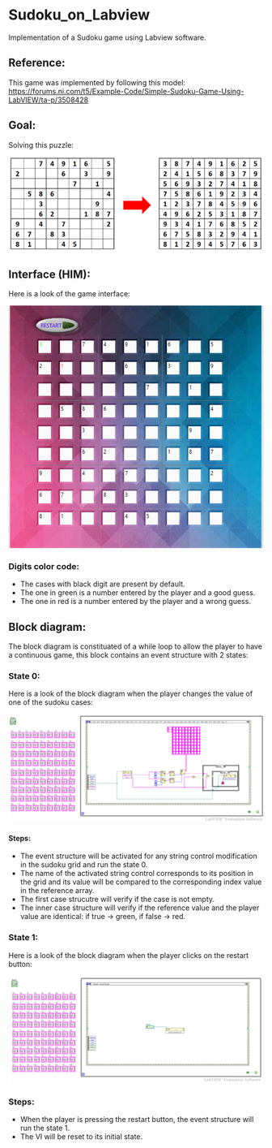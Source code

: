 # Sudoku_on_Labview
Implementation of a Sudoku game using Labview software.

## Reference:
This game was implemented by following this model: 
<https://forums.ni.com/t5/Example-Code/Simple-Sudoku-Game-Using-LabVIEW/ta-p/3508428>

## Goal:
Solving this puzzle:

![Sudoku image](image/sudoku.png) 

## Interface (HIM):
Here is a look of the game interface:

![HIM](image/IHM.PNG) 

### Digits color code:
* The cases with black digit are present by default.
* The one in green is a number entered by the player and a good guess.
* The one in red is a number entered by the player and a wrong guess.

## Block diagram:
The block diagram is constituated of a while loop to allow the player to have a continuous game, this block contains an event structure with 2 states:

### State 0:
Here is a look of the block diagram when the player changes the value of one of the sudoku cases:

![State 0](image/state_0.PNG) 

#### Steps:
* The event structure will be activated for any string control modification in the sudoku grid and run the state 0.
* The name of the activated string control corresponds to its position in the grid and its value will be compared to the corresponding index value in the reference array.
* The first case strucutre will verify if the case is not empty.
* The inner case structure will verify if the reference value and the player value are identical: if true -> green, if false -> red.

### State 1:
Here is a look of the block diagram when the player clicks on the restart button:

![State 1](image/state_1.PNG) 

### Steps:
* When the player is pressing the restart button, the event structure will run the state 1.
* The VI will be reset to its initial state.

 
